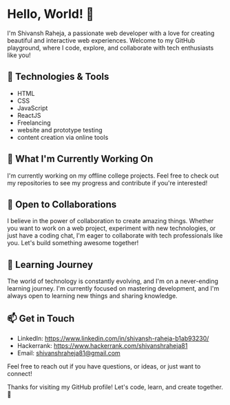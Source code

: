 # Hello, World! 👋

I'm Shivansh Raheja, a passionate web developer with a love for creating beautiful and interactive web experiences. Welcome to my GitHub playground, where I code, explore, and collaborate with tech enthusiasts like you!

## 🔧 Technologies & Tools

- HTML
- CSS
- JavaScript
- ReactJS
- Freelancing
- website and prototype testing
- content creation via online tools

## 🚀 What I'm Currently Working On

I'm currently working on my offline college projects. Feel free to check out my repositories to see my progress and contribute if you're interested!

## 💼 Open to Collaborations

I believe in the power of collaboration to create amazing things. Whether you want to work on a web project, experiment with new technologies, or just have a coding chat, I'm eager to collaborate with tech professionals like you. Let's build something awesome together! 

## 🌱 Learning Journey

The world of technology is constantly evolving, and I'm on a never-ending learning journey. I'm currently focused on mastering development, and I'm always open to learning new things and sharing knowledge.

## 📫 Get in Touch

- LinkedIn: https://www.linkedin.com/in/shivansh-raheja-b1ab93230/
- Hackerrank: https://www.hackerrank.com/shivanshraheja81
- Email: shivanshraheja81@gmail.com

Feel free to reach out if you have questions, or ideas, or just want to connect!

Thanks for visiting my GitHub profile! Let's code, learn, and create together. 🚀
